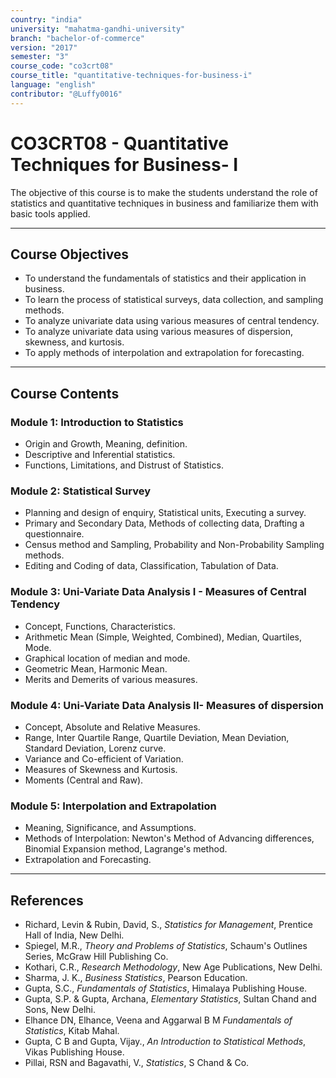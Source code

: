 ```yaml
---
country: "india"
university: "mahatma-gandhi-university"
branch: "bachelor-of-commerce"
version: "2017"
semester: "3"
course_code: "co3crt08"
course_title: "quantitative-techniques-for-business-i"
language: "english"
contributor: "@Luffy0016"
---
```

# CO3CRT08 - Quantitative Techniques for Business- I

The objective of this course is to make the students understand the role of statistics and quantitative techniques in business and familiarize them with basic tools applied.

---
## Course Objectives

* To understand the fundamentals of statistics and their application in business.
* To learn the process of statistical surveys, data collection, and sampling methods.
* To analyze univariate data using various measures of central tendency.
* To analyze univariate data using various measures of dispersion, skewness, and kurtosis.
* To apply methods of interpolation and extrapolation for forecasting.

---
## Course Contents

### Module 1: Introduction to Statistics  
* Origin and Growth, Meaning, definition.
* Descriptive and Inferential statistics.
* Functions, Limitations, and Distrust of Statistics.

### Module 2: Statistical Survey  
* Planning and design of enquiry, Statistical units, Executing a survey.
* Primary and Secondary Data, Methods of collecting data, Drafting a questionnaire.
* Census method and Sampling, Probability and Non-Probability Sampling methods.
* Editing and Coding of data, Classification, Tabulation of Data.

### Module 3: Uni-Variate Data Analysis I - Measures of Central Tendency  
* Concept, Functions, Characteristics.
* Arithmetic Mean (Simple, Weighted, Combined), Median, Quartiles, Mode.
* Graphical location of median and mode.
* Geometric Mean, Harmonic Mean.
* Merits and Demerits of various measures.

### Module 4: Uni-Variate Data Analysis II- Measures of dispersion  
* Concept, Absolute and Relative Measures.
* Range, Inter Quartile Range, Quartile Deviation, Mean Deviation, Standard Deviation, Lorenz curve.
* Variance and Co-efficient of Variation.
* Measures of Skewness and Kurtosis.
* Moments (Central and Raw).

### Module 5: Interpolation and Extrapolation  
* Meaning, Significance, and Assumptions.
* Methods of Interpolation: Newton's Method of Advancing differences, Binomial Expansion method, Lagrange's method.
* Extrapolation and Forecasting.

---
## References
* Richard, Levin & Rubin, David, S., *Statistics for Management*, Prentice Hall of India, New Delhi.
* Spiegel, M.R., *Theory and Problems of Statistics*, Schaum's Outlines Series, McGraw Hill Publishing Co.
* Kothari, C.R., *Research Methodology*, New Age Publications, New Delhi.
* Sharma, J. K., *Business Statistics*, Pearson Education.
* Gupta, S.C., *Fundamentals of Statistics*, Himalaya Publishing House.
* Gupta, S.P. & Gupta, Archana, *Elementary Statistics*, Sultan Chand and Sons, New Delhi.
* Elhance DN, Elhance, Veena and Aggarwal B M *Fundamentals of Statistics*, Kitab Mahal.
* Gupta, C B and Gupta, Vijay., *An Introduction to Statistical Methods*, Vikas Publishing House.
* Pillai, RSN and Bagavathi, V., *Statistics*, S Chand & Co.
